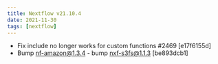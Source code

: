 ```yaml
---
title: Nextflow v21.10.4
date: 2021-11-30
tags: [nextflow]
---
```


- Fix include no longer works for custom functions #2469 [e17f6155d]
- Bump nf-amazon@1.3.4 - bump nxf-s3fs@1.1.3 [be893dcb1]

